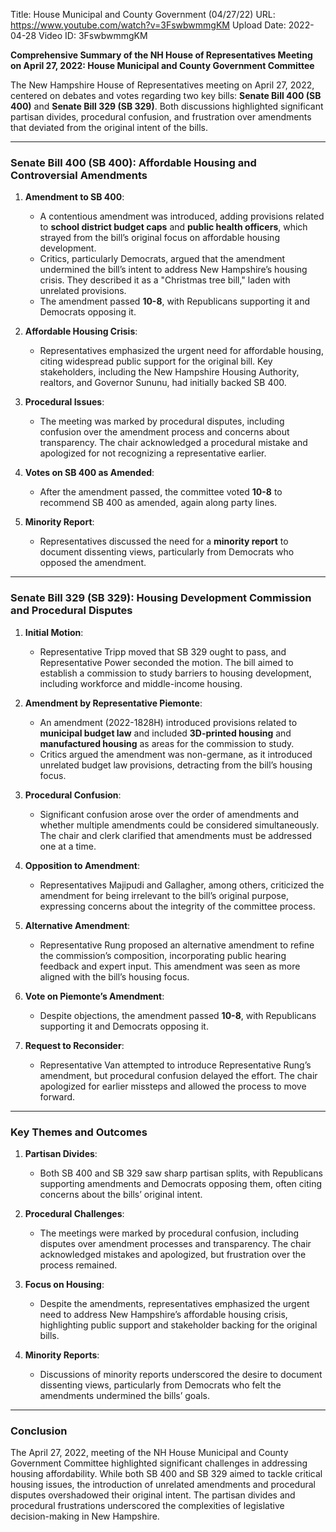 Title: House Municipal and County Government (04/27/22)
URL: https://www.youtube.com/watch?v=3FswbwmmgKM
Upload Date: 2022-04-28
Video ID: 3FswbwmmgKM

**Comprehensive Summary of the NH House of Representatives Meeting on April 27, 2022: House Municipal and County Government Committee**

The New Hampshire House of Representatives meeting on April 27, 2022, centered on debates and votes regarding two key bills: **Senate Bill 400 (SB 400)** and **Senate Bill 329 (SB 329)**. Both discussions highlighted significant partisan divides, procedural confusion, and frustration over amendments that deviated from the original intent of the bills.

---

### **Senate Bill 400 (SB 400): Affordable Housing and Controversial Amendments**
1. **Amendment to SB 400**:
   - A contentious amendment was introduced, adding provisions related to **school district budget caps** and **public health officers**, which strayed from the bill’s original focus on affordable housing development.
   - Critics, particularly Democrats, argued that the amendment undermined the bill’s intent to address New Hampshire’s housing crisis. They described it as a "Christmas tree bill," laden with unrelated provisions.
   - The amendment passed **10-8**, with Republicans supporting it and Democrats opposing it.

2. **Affordable Housing Crisis**:
   - Representatives emphasized the urgent need for affordable housing, citing widespread public support for the original bill. Key stakeholders, including the New Hampshire Housing Authority, realtors, and Governor Sununu, had initially backed SB 400.

3. **Procedural Issues**:
   - The meeting was marked by procedural disputes, including confusion over the amendment process and concerns about transparency. The chair acknowledged a procedural mistake and apologized for not recognizing a representative earlier.

4. **Votes on SB 400 as Amended**:
   - After the amendment passed, the committee voted **10-8** to recommend SB 400 as amended, again along party lines.

5. **Minority Report**:
   - Representatives discussed the need for a **minority report** to document dissenting views, particularly from Democrats who opposed the amendment.

---

### **Senate Bill 329 (SB 329): Housing Development Commission and Procedural Disputes**
1. **Initial Motion**:
   - Representative Tripp moved that SB 329 ought to pass, and Representative Power seconded the motion. The bill aimed to establish a commission to study barriers to housing development, including workforce and middle-income housing.

2. **Amendment by Representative Piemonte**:
   - An amendment (2022-1828H) introduced provisions related to **municipal budget law** and included **3D-printed housing** and **manufactured housing** as areas for the commission to study.
   - Critics argued the amendment was non-germane, as it introduced unrelated budget law provisions, detracting from the bill’s housing focus.

3. **Procedural Confusion**:
   - Significant confusion arose over the order of amendments and whether multiple amendments could be considered simultaneously. The chair and clerk clarified that amendments must be addressed one at a time.

4. **Opposition to Amendment**:
   - Representatives Majipudi and Gallagher, among others, criticized the amendment for being irrelevant to the bill’s original purpose, expressing concerns about the integrity of the committee process.

5. **Alternative Amendment**:
   - Representative Rung proposed an alternative amendment to refine the commission’s composition, incorporating public hearing feedback and expert input. This amendment was seen as more aligned with the bill’s housing focus.

6. **Vote on Piemonte’s Amendment**:
   - Despite objections, the amendment passed **10-8**, with Republicans supporting it and Democrats opposing it.

7. **Request to Reconsider**:
   - Representative Van attempted to introduce Representative Rung’s amendment, but procedural confusion delayed the effort. The chair apologized for earlier missteps and allowed the process to move forward.

---

### **Key Themes and Outcomes**
1. **Partisan Divides**:
   - Both SB 400 and SB 329 saw sharp partisan splits, with Republicans supporting amendments and Democrats opposing them, often citing concerns about the bills’ original intent.

2. **Procedural Challenges**:
   - The meetings were marked by procedural confusion, including disputes over amendment processes and transparency. The chair acknowledged mistakes and apologized, but frustration over the process remained.

3. **Focus on Housing**:
   - Despite the amendments, representatives emphasized the urgent need to address New Hampshire’s affordable housing crisis, highlighting public support and stakeholder backing for the original bills.

4. **Minority Reports**:
   - Discussions of minority reports underscored the desire to document dissenting views, particularly from Democrats who felt the amendments undermined the bills’ goals.

---

### **Conclusion**
The April 27, 2022, meeting of the NH House Municipal and County Government Committee highlighted significant challenges in addressing housing affordability. While both SB 400 and SB 329 aimed to tackle critical housing issues, the introduction of unrelated amendments and procedural disputes overshadowed their original intent. The partisan divides and procedural frustrations underscored the complexities of legislative decision-making in New Hampshire.